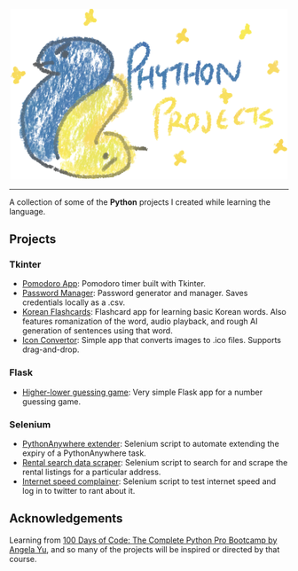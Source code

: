 <p align="center">
  <img src="python_projects_title.png" alt="Python Projects" width="500">
</p>

---

A collection of some of the **Python** projects I created while learning the language.

## Projects
### Tkinter
- [Pomodoro App](https://github.com/wooyeoup-rho/pomodoro): Pomodoro timer built with Tkinter.
- [Password Manager](https://github.com/wooyeoup-rho/password-manager): Password generator and manager. Saves credentials locally as a .csv.
- [Korean Flashcards](https://github.com/wooyeoup-rho/korean-flashcards): Flashcard app for learning basic Korean words. Also features romanization of the word, audio playback, and rough AI generation of sentences using that word.
- [Icon Convertor](https://github.com/wooyeoup-rho/icon-converter): Simple app that converts images to .ico files. Supports drag-and-drop.
### Flask
- [Higher-lower guessing game](higher-lower/README.md): Very simple Flask app for a number guessing game.
### Selenium
- [PythonAnywhere extender](selenium/python-anywhere-extender/README.md): Selenium script to automate extending the expiry of a PythonAnywhere task.
- [Rental search data scraper](selenium/rental-search/README.md): Selenium script to search for and scrape the rental listings for a particular address.
- [Internet speed complainer](selenium/speed-test/README.md): Selenium script to test internet speed and log in to twitter to rant about it.

## Acknowledgements

Learning from [100 Days of Code: The Complete Python Pro Bootcamp by Angela Yu](https://www.udemy.com/course/100-days-of-code/), and so many of the projects will be inspired or directed by that course.
